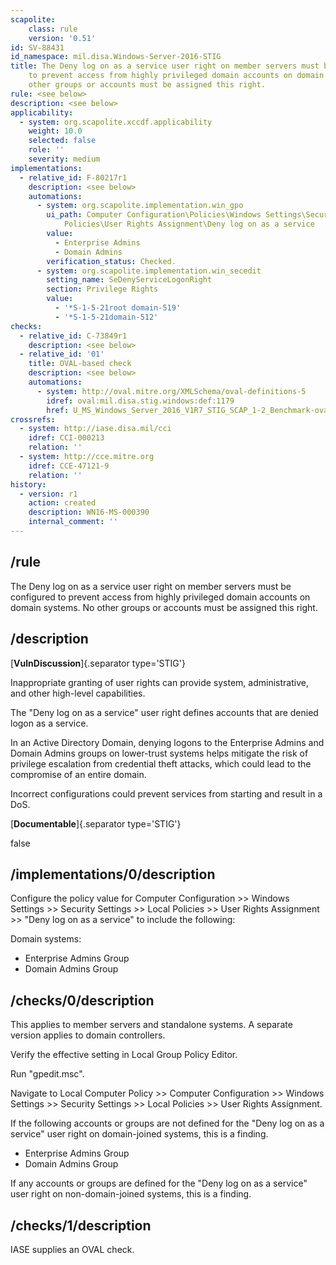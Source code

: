 ```yaml
---
scapolite:
    class: rule
    version: '0.51'
id: SV-88431
id_namespace: mil.disa.Windows-Server-2016-STIG
title: The Deny log on as a service user right on member servers must be configured
    to prevent access from highly privileged domain accounts on domain systems. No
    other groups or accounts must be assigned this right.
rule: <see below>
description: <see below>
applicability:
  - system: org.scapolite.xccdf.applicability
    weight: 10.0
    selected: false
    role: ''
    severity: medium
implementations:
  - relative_id: F-80217r1
    description: <see below>
    automations:
      - system: org.scapolite.implementation.win_gpo
        ui_path: Computer Configuration\Policies\Windows Settings\Security Settings\Local
            Policies\User Rights Assignment\Deny log on as a service
        value:
          - Enterprise Admins
          - Domain Admins
        verification_status: Checked.
      - system: org.scapolite.implementation.win_secedit
        setting_name: SeDenyServiceLogonRight
        section: Privilege Rights
        value:
          - '*S-1-5-21root domain-519'
          - '*S-1-5-21domain-512'
checks:
  - relative_id: C-73849r1
    description: <see below>
  - relative_id: '01'
    title: OVAL-based check
    description: <see below>
    automations:
      - system: http://oval.mitre.org/XMLSchema/oval-definitions-5
        idref: oval:mil.disa.stig.windows:def:1179
        href: U_MS_Windows_Server_2016_V1R7_STIG_SCAP_1-2_Benchmark-oval.xml
crossrefs:
  - system: http://iase.disa.mil/cci
    idref: CCI-000213
    relation: ''
  - system: http://cce.mitre.org
    idref: CCE-47121-9
    relation: ''
history:
  - version: r1
    action: created
    description: WN16-MS-000390
    internal_comment: ''
---
```



## /rule

The Deny log on as a service user right on member servers must be configured to prevent access from highly privileged domain accounts on domain systems. No other groups or accounts must be assigned this right.

## /description

[**VulnDiscussion**]{.separator type='STIG'}

Inappropriate granting of user rights can provide system, administrative, and other high-level capabilities.

The "Deny log on as a service" user right defines accounts that are denied logon as a service.

In an Active Directory Domain, denying logons to the Enterprise Admins and Domain Admins groups on lower-trust systems helps mitigate the risk of privilege escalation from credential theft attacks, which could lead to the compromise of an entire domain.

Incorrect configurations could prevent services from starting and result in a DoS.

[**Documentable**]{.separator type='STIG'}

false

## /implementations/0/description

Configure the policy value for Computer Configuration >> Windows Settings >> Security Settings >> Local Policies >> User Rights Assignment >> "Deny log on as a service" to include the following:

Domain systems:
- Enterprise Admins Group
- Domain Admins Group

## /checks/0/description

This applies to member servers and standalone systems. A separate version applies to domain controllers.

Verify the effective setting in Local Group Policy Editor.

Run "gpedit.msc".

Navigate to Local Computer Policy >> Computer Configuration >> Windows Settings >> Security Settings >> Local Policies >> User Rights Assignment.

If the following accounts or groups are not defined for the "Deny log on as a service" user right on domain-joined systems, this is a finding.

- Enterprise Admins Group
- Domain Admins Group

If any accounts or groups are defined for the "Deny log on as a service" user right on non-domain-joined systems, this is a finding.

## /checks/1/description

IASE supplies an OVAL check.

